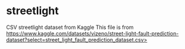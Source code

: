 # streetlight
CSV streetlight dataset from Kaggle
This file is from https://www.kaggle.com/datasets/vizeno/street-light-fault-prediction-dataset?select=street_light_fault_prediction_dataset.csv>
